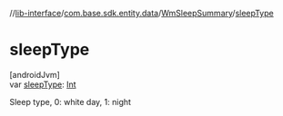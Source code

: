 //[lib-interface](../../../index.md)/[com.base.sdk.entity.data](../index.md)/[WmSleepSummary](index.md)/[sleepType](sleep-type.md)

# sleepType

[androidJvm]\
var [sleepType](sleep-type.md): [Int](https://kotlinlang.org/api/latest/jvm/stdlib/kotlin/-int/index.html)

Sleep type, 0: white day, 1: night

